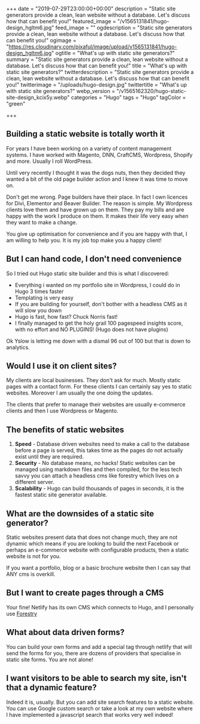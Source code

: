 +++
date = "2019-07-29T23:00:00+00:00"
description = "Static site generators provide a clean, lean website without a database. Let's discuss how that can benefit you!"
featured_image = "/v1565131841/hugo-design_hgltm6.jpg"
feed_image = ""
ogdescription = "Static site generators provide a clean, lean website without a database. Let's discuss how that can benefit you!"
ogimage = "https://res.cloudinary.com/pixaful/image/upload/v1565131841/hugo-design_hgltm6.jpg"
ogtitle = "What's up with static site generators?"
summary = "Static site generators provide a clean, lean website without a database. Let's discuss how that can benefit you!"
title = "What's up with static site generators?"
twitterdescription = "Static site generators provide a clean, lean website without a database. Let's discuss how that can benefit you!"
twitterimage = "/uploads/hugo-design.jpg"
twittertitle = "What's up with static site generators?"
webp_version = "/v1565162320/hugo-static-site-design_kcix5y.webp"
categories = "Hugo"
tags = "Hugo"
tagColor = "green"

+++
## Building a static website is totally worth it

For years I have been working on a variety of content management systems. I have worked with Magento, DNN, CraftCMS, Wordpress, Shopify and more. Usually I roll WordPress.

Until very recently I thought it was the dogs nuts, then they decided they wanted a bit of the old page builder action and I knew it was time to move on.

Don't get me wrong. Page builders have their place. In fact I own licences for Divi, Elementor and Beaver Builder. The reason is simple. My Wordpress clients love them and have grown up on them. They pay my bills and are happy with the work I produce on them. It makes their life very easy when they want to make a change. 

You give up optimisation for convenience and if you are happy with that, I am willing to help you. It is my job top make you a happy client!

## But I can hand code, I don't need convenience

So I tried out Hugo static site builder and this is what I discovered:

<ul>
<li>Everything i wanted on my portfolio site in Wordpress, I could do in Hugo 3 times faster</li>
<li>Templating is very easy</li>
<li>If you are building for yourself, don't bother with a headless CMS as it will slow you down</li>
<li>Hugo is fast, how fast? Chuck Norris fast!</li>
<li>I finally managed to get the holy grail 100 pagespeed insights score, with no effort and NO PLUGINS! (Hugo does not have plugins)</li>
</ul>

Ok Yslow is letting me down with a dismal 96 out of 100 but that is down to analytics.

## Would I use it on client sites?

My clients are local businesses. They don't ask for much. Mostly static pages with a contact form. For these clients I can certainly say yes to static websites. Moreover I am usually the one doing the updates.

The clients that prefer to manage their websites are usually e-commerce clients and then I use Wordpress or Magento.

## The benefits of static websites

1. **Speed** - Database driven websites need to make a call to the database before a page is served, this takes time as the pages do not actually exist until they are required.
2. **Security** - No database means, no hacks! Static websites can be managed using markdown files and then compiled, for the less tech savvy you can attach a headless cms like forestry which lives on a different server.
3. **Scalability** -  Hugo can build thousands of pages in seconds, it is the fastest static site generator available.

## What are the downsides of a static site generator?

Static websites present data that does not change much, they are not dynamic which means if you are looking to build the next Facebook or perhaps an e-commerce website with configurable products, then a static website is not for you.

If you want a portfolio, blog or a basic brochure website then I can say that ANY cms is overkill.

## But I want to create pages through a CMS

Your fine! Netlify has its own CMS which connects to Hugo, and I personally use [Forestry](https://forestry.io)

## What about data driven forms?

You can build your own forms and add a special tag through netlify that will send the forms for you, there are dozens of providers that specialise in static site forms. You are not alone!

## I want visitors to be able to search my site, isn't that a dynamic feature?

Indeed it is, usually. But you can add site search features to  a static website. You can use Google custom search or take a look at my own website where I have implemented a javascript search that works very well indeed!



